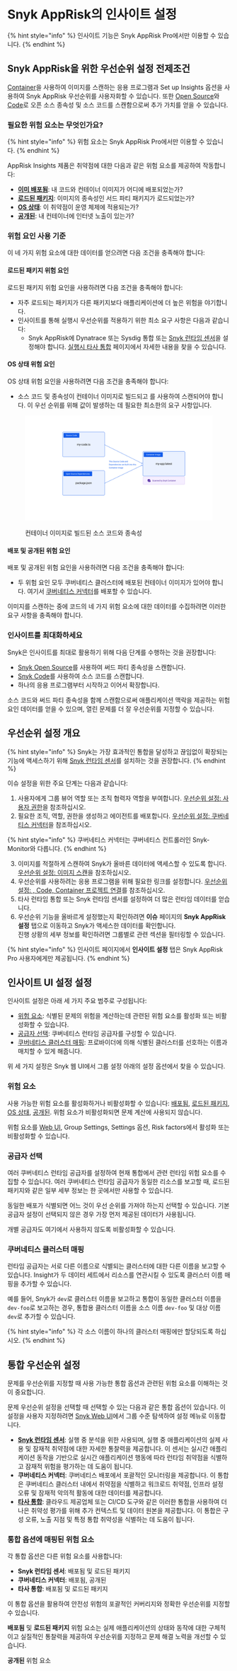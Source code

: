 # Snyk AppRisk의 인사이트 설정

{% hint style="info" %}
인사이트 기능은 Snyk AppRisk Pro에서만 이용할 수 있습니다.
{% endhint %}

## Snyk AppRisk을 위한 우선순위 설정 전제조건

[ Container](../../../scan-with-snyk/snyk-container/)을 사용하여 이미지를 스캔하는 응용 프로그램과 Set up Insights 옵션을 사용하여 Snyk AppRisk 우선순위를 사용자화할 수 있습니다. 또한 [ Open Source](../../../scan-with-snyk/snyk-open-source/)와 [ Code](../../../scan-with-snyk/snyk-code/)로 오픈 소스 종속성 및 소스 코드를 스캔함으로써 추가 가치를 얻을 수 있습니다.

### 필요한 위험 요소는 무엇인가요?

{% hint style="info" %}
위험 요소는 Snyk AppRisk Pro에서만 이용할 수 있습니다.
{% endhint %}

 AppRisk Insights 제품은 취약점에 대한 다음과 같은 위험 요소를 제공하여 작동합니다:

- [**이미 배포됨**](../assets-and-risk-factors-for-snyk-apprisk/risk-factor-deployed.md): 내 코드와 컨테이너 이미지가 어디에 배포되었는가?
- [**로드된 패키지**](../assets-and-risk-factors-for-snyk-apprisk/risk-factor-loaded-package.md): 이미지의 종속성인 서드 파티 패키지가 로드되었는가?
- [**OS 상태**](../assets-and-risk-factors-for-snyk-apprisk/risk-factor-os-condition.md): 이 취약점이 운영 체제에 적용되는가?
- [**공개된**](../assets-and-risk-factors-for-snyk-apprisk/risk-factor-public-facing.md): 내 컨테이너에 인터넷 노출이 있는가?

### 위험 요인 사용 기준

이 네 가지 위험 요소에 대한 데이터를 얻으려면 다음 조건을 충족해야 합니다:

#### **로드된 패키지 위험 요인**

로드된 패키지 위험 요인을 사용하려면 다음 조건을 충족해야 합니다:

- 자주 로드되는 패키지가 다른 패키지보다 애플리케이션에 더 높은 위험을 야기합니다.
- 인사이트를 통해 실행시 우선순위를 적용하기 위한 최소 요구 사항은 다음과 같습니다:
  - Snyk AppRisk에 Dynatrace 또는 Sysdig 통합 또는 [Snyk 런타임 센서](../../snyk-apprisk/integrations-for-snyk-apprisk/snyk-runtime-sensor.md)을 설정해야 합니다. [실행시 타사 통합](../../snyk-apprisk/integrations-for-snyk-apprisk/connect-a-third-party-integration.md) 페이지에서 자세한 내용을 찾을 수 있습니다.

#### **OS 상태 위험 요인**

OS 상태 위험 요인을 사용하려면 다음 조건을 충족해야 합니다:

- 소스 코드 및 종속성이 컨테이너 이미지로 빌드되고 를 사용하여 스캔되어야 합니다. 이 우선 순위를 위해 값이 발생하는 데 필요한 최소한의 요구 사항입니다.

<figure><img src="../../../.gitbook/assets/Example OS condition.png" alt="컨테이너 이미지로 빌드된 소스 코드와 종속성"><figcaption><p>컨테이너 이미지로 빌드된 소스 코드와 종속성</p></figcaption></figure>

#### **배포 및 공개된 위험 요인**

배포 및 공개된 위험 요인을 사용하려면 다음 조건을 충족해야 합니다:

- 두 위험 요인 모두 쿠버네티스 클러스터에 배포된 컨테이너 이미지가 있어야 합니다. 여기서 [쿠버네티스 커넥터](set-up-insights-kubernetes-connector.md)를 배포할 수 있습니다.

이미지를 스캔하는 중에 코드의 네 가지 위험 요소에 대한 데이터를 수집하려면 이러한 요구 사항을 충족해야 합니다.

### 인사이트를 최대화하세요

Snyk은 인사이트를 최대로 활용하기 위해 다음 단계를 수행하는 것을 권장합니다:

- [Snyk Open Source](../../../getting-started/snyk-web-ui.md)를 사용하여 써드 파티 종속성을 스캔합니다.
- [Snyk Code](../../../getting-started/snyk-web-ui.md)를 사용하여 소스 코드를 스캔합니다.
- 하나의 응용 프로그램부터 시작하고 이어서 확장합니다.

소스 코드와 써드 파티 종속성을 함께 스캔함으로써 애플리케이션 맥락을 제공하는 위험 요인 데이터를 얻을 수 있으며, 열린 문제를 더 잘 우선순위를 지정할 수 있습니다.

## 우선순위 설정 개요

{% hint style="info" %}
Snyk는 가장 효과적인 통합을 달성하고 끊임없이 확장되는 기능에 액세스하기 위해 [Snyk 런타임 센서](../../snyk-apprisk/integrations-for-snyk-apprisk/snyk-runtime-sensor.md)를 설치하는 것을 권장합니다.
{% endhint %}

이슈 설정을 위한 주요 단계는 다음과 같습니다:

1. 사용자에게 그룹 뷰어 역할 또는 조직 협력자 역할을 부여합니다. [우선순위 설정: 사용자 권한](set-up-insights-user-permissions.md)을 참조하십시오.
2. 필요한 조직, 역할, 권한을 생성하고 에이전트를 배포합니다. [우선순위 설정: 쿠버네티스 커넥터](set-up-insights-kubernetes-connector.md)을 참조하십시오.

{% hint style="info" %}
쿠버네티스 커넥터는 쿠버네티스 컨트롤러인 Snyk-Monitor와 다릅니다.
{% endhint %}

3. 이미지를 적절하게 스캔하여 Snyk가 올바른 데이터에 액세스할 수 있도록 합니다. [우선순위 설정: 이미지 스캔](set-up-insights-image-scanning.md)을 참조하십시오.
4. 우선순위를 사용하려는 응용 프로그램을 위해 필요한 링크를 설정합니다. [우선순위 설정: , Code, Container 프로젝트 연결](set-up-insights-associating-snyk-open-source-code-and-container-projects.md)를 참조하십시오.
5. 타사 런타임 통합 또는 Snyk 런타임 센서를 설정하여 더 많은 런타임 데이터를 얻습니다.
6. 우선순위 기능을 올바르게 설정했는지 확인하려면 **이슈** 페이지의 **Snyk AppRisk 설정** 탭으로 이동하고 Snyk가 액세스한 데이터를 확인합니다.\
   진행 상황의 세부 정보를 확인하려면 그룹별로 관련 섹션을 필터링할 수 있습니다.

{% hint style="info" %}
인사이트 페이지에서 **인사이트 설정** 탭은 Snyk AppRisk Pro 사용자에게만 제공됩니다.
{% endhint %}

## 인사이트 UI 설정 설정

인사이트 설정은 아래 세 가지 주요 범주로 구성됩니다:

- [위험 요소](./#risk-factors): 식별된 문제의 위험을 계산하는데 관련된 위험 요소를 활성화 또는 비활성화할 수 있습니다.
- [공급자 선택](./#provider-selection): 쿠버네티스 런타임 공급자를 구성할 수 있습니다.
- [쿠버네티스 클러스터 매핑](./#kubernetes-cluster-mapping): 프로바이더에 의해 식별된 클러스터를 선호하는 이름과 매치할 수 있게 해줍니다.

위 세 가지 설정은 Snyk 웹 UI에서 그룹 설정 아래의 설정 옵션에서 찾을 수 있습니다.

### 위험 요소

사용 가능한 위험 요소를 활성화하거나 비활성화할 수 있습니다: [배포됨](../assets-and-risk-factors-for-snyk-apprisk/risk-factor-deployed.md), [로드된 패키지](../assets-and-risk-factors-for-snyk-apprisk/risk-factor-loaded-package.md), [OS 상태](../assets-and-risk-factors-for-snyk-apprisk/risk-factor-os-condition.md), [공개된](../assets-and-risk-factors-for-snyk-apprisk/risk-factor-public-facing.md). 위험 요소가 비활성화되면 문제 계산에 사용되지 않습니다.

위험 요소를 [ Web UI](../../../getting-started/snyk-web-ui.md), Group Settings, Settings 옵션, Risk factors에서 활성화 또는 비활성화할 수 있습니다.

### 공급자 선택

여러 쿠버네티스 런타임 공급자를 설정하여 현재 통합에서 관련 런타임 위험 요소를 수집할 수 있습니다. 여러 쿠버네티스 런타임 공급자가 동일한 리소스를 보고할 때, 로드된 패키지와 같은 일부 세부 정보는 한 곳에서만 사용할 수 있습니다.

동일한 배포가 식별되면 어느 것이 우선 순위를 가져야 하는지 선택할 수 있습니다. 기본 공급자 설정이 선택되지 않은 경우 가장 먼저 제공된 데이터가 사용됩니다.

개별 공급자도 여기에서 사용하지 않도록 비활성화할 수 있습니다.

### 쿠버네티스 클러스터 매핑

런타임 공급자는 서로 다른 이름으로 식별되는 클러스터에 대한 다른 이름을 보고할 수 있습니다. Insight가 두 데이터 세트에서 리소스를 연관시킬 수 있도록 클러스터 이름 매핑을 추가할 수 있습니다.

예를 들어, Snyk가 `dev`로 클러스터 이름을 보고하고 통합이 동일한 클러스터 이름을 `dev-foo`로 보고하는 경우, 통합용 클러스터 이름을 소스 이름 `dev-foo` 및 대상 이름 `dev`로 추가할 수 있습니다.

{% hint style="info" %}
각 소스 이름이 하나의 클러스터 매핑에만 할당되도록 하십시오.
{% endhint %}

## 통합 우선순위 설정

문제를 우선순위를 지정할 때 사용 가능한 통합 옵션과 관련된 위험 요소를 이해하는 것이 중요합니다.

문제 우선순위 설정을 선택할 때 선택할 수 있는 다음과 같은 통합 옵션이 있습니다. 이 설정을 사용자 지정하려면 [Snyk Web UI](../../../getting-started/snyk-web-ui.md)에서 그룹 수준 탐색하여 설정 메뉴로 이동합니다.

- [**Snyk 런타임 센서**](../../snyk-apprisk/integrations-for-snyk-apprisk/snyk-runtime-sensor.md): 실행 중 분석을 위한 사용되며, 실행 중 애플리케이션의 실제 사용 및 잠재적 취약점에 대한 자세한 통찰력을 제공합니다. 이 센서는 실시간 애플리케이션 동작을 기반으로 실시간 애플리케이션 행동에 따라 런타임 취약점을 식별하고 잠재적 위험을 평가하는 데 도움이 됩니다.
- **쿠버네티스 커넥터**: 쿠버네티스 배포에서 포괄적인 모니터링을 제공합니다. 이 통합은 쿠버네티스 클러스터 내에서 취약점을 식별하고 워크로드 취약점, 인프라 설정 오류 및 잠재적 악의적 활동에 대한 데이터를 제공합니다.
- [**타사 통합**](../../snyk-apprisk/integrations-for-snyk-apprisk/connect-a-third-party-integration.md): 클라우드 제공업체 또는 CI/CD 도구와 같은 이러한 통합을 사용하여 더 나은 취약성 평가를 위해 추가 컨텍스트 및 데이터 원본을 제공합니다. 이 통합은 구성 오류, 노출 지점 및 특정 통합 취약성을 식별하는 데 도움이 됩니다.

### 통합 옵션에 매핑된 위험 요소

각 통합 옵션은 다른 위험 요소를 사용합니다:

- **Snyk 런타임 센서**: 배포됨 및 로드된 패키지
- **쿠버네티스 커넥터**: 배포됨, 공개된
- **타사 통합**: 배포됨 및 로드된 패키지

이 통합 옵션을 활용하여 안전성 위험의 포괄적인 커버리지와 정확한 우선순위를 지정할 수 있습니다.

**배포됨** 및 **로드된 패키지** 위험 요소는 실제 애플리케이션의 상태와 동작에 대한 구체적이고 실질적인 통찰력을 제공하여 우선순위를 지정하고 문제 해결 노력을 개선할 수 있습니다.

**공개된** 위험 요소